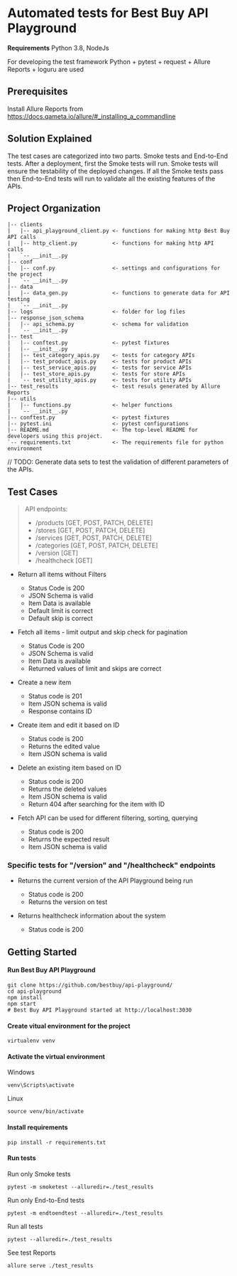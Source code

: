 # Automated tests for Best Buy API Playground

**Requirements**
Python 3.8, NodeJs

For developing the test framework Python + pytest + request + Allure Reports + loguru are used

## Prerequisites
Install Allure Reports from https://docs.qameta.io/allure/#_installing_a_commandline

## Solution Explained

The test cases are categorized into two parts. Smoke tests and End-to-End tests. 
After a deployment, first the Smoke tests will run. Smoke tests will ensure the 
testability of the deployed changes. If all the Smoke tests pass then End-to-End tests 
will run to validate all the existing features of the APIs.  

## Project Organization
```
|-- clients
|   |-- api_playground_client.py <- functions for making http Best Buy API calls         
|   |-- http_client.py           <- functions for making http API calls
|   `-- __init__.py
|-- conf
|   |-- conf.py                  <- settings and configurations for the project  
|   `-- __init__.py
|-- data
|   |-- data_gen.py              <- functions to generate data for API testing
|   `-- __init__.py
|-- logs                         <- folder for log files
|-- response_json_schema
|   |-- api_schema.py            <- schema for validation
|   `-- __init__.py
|-- test
|   |-- conftest.py              <- pytest fixtures
|   |-- __init__.py
|   |-- test_category_apis.py    <- tests for category APIs   
|   |-- test_product_apis.py     <- tests for product APIs
|   |-- test_service_apis.py     <- tests for service APIs
|   |-- test_store_apis.py       <- tests for store APIs
|   `-- test_utility_apis.py     <- tests for utility APIs
|-- test_results                 <- test resuls generated by Allure Reports 
|-- utils
|   |-- functions.py             <- helper functions 
|   `-- __init__.py
|-- conftest.py                  <- pytest fixtures
|-- pytest.ini                   <- pytest configurations 
|-- README.md                    <- The top-level README for developers using this project.
`-- requirements.txt             <- The requirements file for python environment
```

// TODO: Generate data sets to test the validation of different parameters of the APIs.

## Test Cases

> API endpoints:
> * /products [GET, POST, PATCH, DELETE]
> * /stores [GET, POST, PATCH, DELETE]
> * /services [GET, POST, PATCH, DELETE]
> * /categories [GET, POST, PATCH, DELETE]
> * /version [GET]
> * /healthcheck [GET]

* Return all items without Filters
    * Status Code is 200
    * JSON Schema is valid
    * Item Data is available
    * Default limit is correct
    * Default skip is correct
    
* Fetch all items - limit output and skip check for pagination
    * Status Code is 200
    * JSON Schema is valid
    * Item Data is available
    * Returned values of limit and skips are correct
    
* Create a new item
    * Status code is 201
    * Item JSON schema is valid
    * Response contains ID
    
* Create item and edit it based on ID
    * Status code is 200
    * Returns the edited value
    * Item JSON schema is valid
    
* Delete an existing item based on ID
    * Status code is 200
    * Returns the deleted values
    * Item JSON schema is valid
    * Return 404 after searching for the item with ID
    
* Fetch API can be used for different filtering, sorting, querying
    * Status code is 200
    * Returns the expected result
    * Item JSON schema is valid
  
### Specific tests for "/version" and "/healthcheck" endpoints
* Returns the current version of the API Playground being run
    * Status code is 200
    * Returns the version on test

* Returns healthcheck information about the system
    * Status code is 200

## Getting Started

#### Run Best Buy API Playground
```
git clone https://github.com/bestbuy/api-playground/
cd api-playground
npm install
npm start
# Best Buy API Playground started at http://localhost:3030
```

#### Create vitual environment for the project
```commandline
virtualenv venv
```
#### Activate the virtual environment
Windows
```commandline
venv\Scripts\activate
```
Linux
```commandline
source venv/bin/activate
```
#### Install requirements

```commandline
pip install -r requirements.txt
```

#### Run tests
Run only Smoke tests

```
pytest -m smoketest --alluredir=./test_results
```

Run only End-to-End tests

```
pytest -m endtoendtest --alluredir=./test_results
```

Run all tests
```
pytest --alluredir=./test_results
```

See test Reports
```
allure serve ./test_results
```
